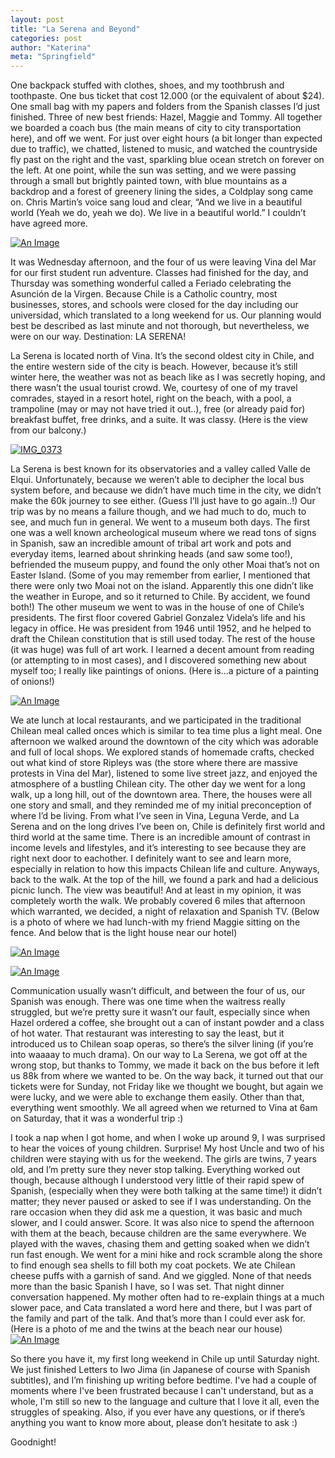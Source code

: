 ```yaml
---
layout: post
title: "La Serena and Beyond"
categories: post
author: "Katerina"
meta: "Springfield"
---
```


One backpack stuffed with clothes, shoes, and my toothbrush and toothpaste. One bus ticket that cost 12.000 (or the equivalent of about $24). One small bag with my papers and folders from the Spanish classes I’d just finished. Three of new best friends: Hazel, Maggie and Tommy. All together we boarded a coach bus (the main means of city to city transportation here), and off we went. For just over eight hours (a bit longer than expected due to traffic), we chatted, listened to music, and watched the countryside fly past on the right and the vast, sparkling blue ocean stretch on forever on the left. At one point, while the sun was setting, and we were passing through a small but brightly painted town, with blue mountains as a backdrop and a forest of greenery lining the sides, a Coldplay song came on. Chris Martin’s voice sang loud and clear, “And we live in a beautiful world (Yeah we do, yeah we do). We live in a beautiful world.” I couldn’t have agreed more. 

[![An Image](/assets/images/serena-landscape.jpeg)](/assets/images/serena-landscape.jpeg)

It was Wednesday afternoon, and the four of us were leaving Vina del Mar for our first student run adventure. Classes had finished for the day, and Thursday was something wonderful called a Feriado celebrating the Asunción de la Virgen. Because Chile is a Catholic country, most businesses, stores, and schools were closed for the day including our universidad, which translated to a long weekend for us. Our planning would best be described as last minute and not thorough, but nevertheless, we were on our way. Destination: LA SERENA! 

La Serena is located north of Vina. It’s the second oldest city in Chile, and the entire western side of the city is beach. However, because it’s still winter here, the weather was not as beach like as I was secretly hoping, and there wasn’t the usual tourist crowd.  We, courtesy of one of my travel comrades, stayed in a resort hotel, right on the beach, with a pool, a trampoline (may or may not have tried it out..), free (or already paid for) breakfast buffet, free drinks, and a suite. It was classy.  (Here is the view from our balcony.)

[![IMG_0373](/assets/images/serena-pool.jpeg "IMG_0373")](/assets/images/serena-pool.jpeg)

La Serena is best known for its observatories and a valley called Valle de Elqui. Unfortunately, because we weren’t able to decipher the local bus system before, and because we didn’t have much time in the city, we didn’t make the 60k journey to see either. (Guess I’ll just have to go again..!) Our trip was by no means a failure though, and we had much to do, much to see, and much fun in general. We went to a museum both days. The first one was a well known archeological museum where we read tons of signs in Spanish, saw an incredible amount of tribal art work and pots and everyday items, learned about shrinking heads (and saw some too!), befriended the museum puppy, and found the only other Moai that’s not on Easter Island. (Some of you may remember from earlier, I mentioned that there were only two Moai not on the island. Apparently this one didn’t like the weather in Europe, and so it returned to Chile. By accident, we found both!) The other museum we went to was in the house of one of Chile’s presidents. The first floor covered Gabriel Gonzalez Videla’s life and his legacy in office. He was president from 1946 until 1952, and he helped to draft the Chilean constitution that is still used today. The rest of the house (it was huge) was full of art work. I learned a decent amount from reading (or attempting to in most cases), and I discovered something new about myself too; I really like paintings of onions. (Here is...a picture of a painting of onions!) 

[![An Image](/assets/images/serena-onion.jpeg)](/assets/images/serena-onion.jpeg)

We ate lunch at local restaurants, and we participated in the traditional Chilean meal called onces which is similar to tea time plus a light meal. One afternoon we walked around the downtown of the city which was adorable and full of local shops. We explored stands of homemade crafts, checked out what kind of store Ripleys was (the store where there are massive protests in Vina del Mar), listened to some live street jazz, and enjoyed the atmosphere of a bustling Chilean city. The other day we went for a long walk, up a long hill, out of the downtown area. There, the houses were all one story and small, and they reminded me of my initial preconception of where I’d be living. From what I’ve seen in Vina, Leguna Verde, and La Serena and on the long drives I’ve been on, Chile is definitely first world and third world at the same time. There is an incredible amount of contrast in income levels and lifestyles, and it’s interesting to see because they are right next door to eachother. I definitely want to see and learn more, especially in relation to how this impacts Chilean life and culture. Anyways, back to the walk. At the top of the hill, we found a park and had a delicious picnic lunch. The view was beautiful! And at least in my opinion, it was completely worth the walk.  We probably covered 6 miles that afternoon which warranted, we decided, a night of relaxation and Spanish TV. (Below is a photo of where we had lunch-with my friend Maggie sitting on the fence. And below that is the light house near our hotel)

[![An Image](/assets/images/serena-fence.jpeg)](/assets/images/serena-fence.jpeg)

[![An Image](/assets/images/serena-sunset.jpeg)](/assets/images/serena-sunset.jpeg)

Communication usually wasn’t difficult, and between the four of us, our Spanish was enough. There was one time when the waitress really struggled, but we’re pretty sure it wasn’t our fault, especially since when Hazel ordered a coffee, she brought out a can of instant powder and a class of hot water. That restaurant was interesting to say the least, but it introduced us to Chilean soap operas, so there’s the silver lining (if you’re into waaaay to much drama). On our way to La Serena, we got off at the wrong stop, but thanks to Tommy, we made it back on the bus before it left us 88k from where we wanted to be. On the way back, it turned out that our tickets were for Sunday, not Friday like we thought we bought, but again we were lucky, and we were able to exchange them easily. Other than that, everything went smoothly. We all agreed when we returned to Vina at 6am on Saturday, that it was a wonderful trip :) 

I took a nap when I got home, and when I woke up around 9, I was surprised to hear the voices of young children. Surprise! My host Uncle and two of his children were staying with us for the weekend. The girls are twins, 7 years old, and I’m pretty sure they never stop talking. Everything worked out though, because although I understood very little of their rapid spew of Spanish, (especially when they were both talking at the same time!) it didn’t matter; they never paused or asked to see if I was understanding. On the rare occasion when they did ask me a question, it was basic and much slower, and I could answer. Score. It was also nice to spend the afternoon with them at the beach, because children are the same everywhere. We played with the waves, chasing them and getting soaked when we didn’t run fast enough. We went for a mini hike and rock scramble along the shore to find enough sea shells to fill both my coat pockets. We ate Chilean cheese puffs with a garnish of sand. And we giggled. None of that needs more than the basic Spanish I have, so I was set. That night dinner conversation happened. My mother often had to re-explain things at a much slower pace, and Cata translated a word here and there, but I was part of the family and part of the talk. And that’s more than I could ever ask for. (Here is a photo of me and the twins at the beach near our house) [![An Image](/assets/images/serena-beach.jpeg)](/assets/images/serena-beach.jpeg)

So there you have it, my first long weekend in Chile up until Saturday night. We just finished Letters to Iwo Jima (in Japanese of course with Spanish subtitles), and I’m finishing up writing before bedtime. I've had a couple of moments where I've been frustrated because I can't understand, but as a whole, I'm still so new to the language and culture that I love it all, even the struggles of speaking. Also, if you ever have any questions, or if there’s anything you want to know more about, please don’t hesitate to ask :) 

Goodnight!
